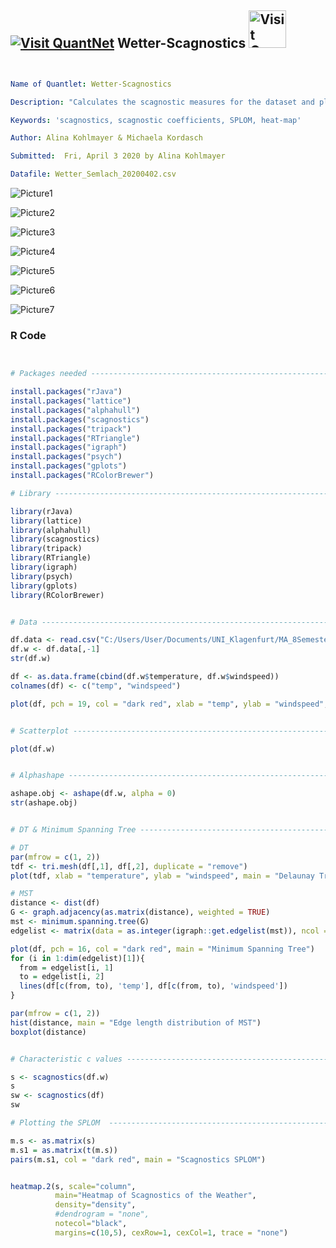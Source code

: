 
## [<img src="https://github.com/QuantLet/Styleguide-and-FAQ/blob/master/pictures/qloqo.png" alt="Visit QuantNet">](http://quantlet.de/) **Wetter-Scagnostics** [<img src="https://github.com/QuantLet/Styleguide-and-FAQ/blob/master/pictures/QN2.png" width="60" alt="Visit QuantNet 2.0">](http://quantlet.de/)

```yaml


Name of Quantlet: Wetter-Scagnostics

Description: "Calculates the scagnostic measures for the dataset and plots the SPLOM, the scagnostics SPLOM and the heat-map of the scagnostic measures"

Keywords: 'scagnostics, scagnostic coefficients, SPLOM, heat-map'

Author: Alina Kohlmayer & Michaela Kordasch

Submitted:  Fri, April 3 2020 by Alina Kohlmayer

Datafile: Wetter_Semlach_20200402.csv

```

![Picture1](cvalues_tempwindspeed.png)

![Picture2](DT_MST.png)

![Picture3](Edgedistribution.png)

![Picture4](Heatmap.png)

![Picture5](scatterplot.png)

![Picture6](SPLOM.png)

![Picture7](temp_vs_windspeed.png)

### R Code
```r


# Packages needed ---------------------------------------------------------

install.packages("rJava")
install.packages("lattice")
install.packages("alphahull")
install.packages("scagnostics")
install.packages("tripack")
install.packages("RTriangle")
install.packages("igraph")
install.packages("psych")
install.packages("gplots")
install.packages("RColorBrewer")

# Library -----------------------------------------------------------------

library(rJava)
library(lattice)
library(alphahull)
library(scagnostics)
library(tripack)
library(RTriangle)
library(igraph)
library(psych)
library(gplots)
library(RColorBrewer)


# Data ----------------------------------------------------------------------

df.data <- read.csv("C:/Users/User/Documents/UNI_Klagenfurt/MA_8Semester/Statistical Learning/Wetter-Scagnostics-master/Wetter_Semlach_20200402.csv",sep=",",dec=".",header=TRUE,na.strings="")
df.w <- df.data[,-1]
str(df.w)

df <- as.data.frame(cbind(df.w$temperature, df.w$windspeed))
colnames(df) <- c("temp", "windspeed")

plot(df, pch = 19, col = "dark red", xlab = "temp", ylab = "windspeed", main = "temperature vs. windspeed")


# Scatterplot ---------------------------------------------------------------

plot(df.w)


# Alphashape ----------------------------------------------------------------

ashape.obj <- ashape(df.w, alpha = 0)
str(ashape.obj)


# DT & Minimum Spanning Tree -----------------------------------------------------

# DT
par(mfrow = c(1, 2))
tdf <- tri.mesh(df[,1], df[,2], duplicate = "remove")
plot(tdf, xlab = "temperature", ylab = "windspeed", main = "Delaunay Triangulation")

# MST
distance <- dist(df)
G <- graph.adjacency(as.matrix(distance), weighted = TRUE)
mst <- minimum.spanning.tree(G)
edgelist <- matrix(data = as.integer(igraph::get.edgelist(mst)), ncol = 2, byrow = F)

plot(df, pch = 16, col = "dark red", main = "Minimum Spanning Tree") 
for (i in 1:dim(edgelist)[1]){
  from = edgelist[i, 1]
  to = edgelist[i, 2]
  lines(df[c(from, to), 'temp'], df[c(from, to), 'windspeed'])
}

par(mfrow = c(1, 2))
hist(distance, main = "Edge length distribution of MST")
boxplot(distance)


# Characteristic c values --------------------------------------------------------

s <- scagnostics(df.w)
s
sw <- scagnostics(df)
sw

# Plotting the SPLOM  -----------------------------------------------------

m.s <- as.matrix(s)
m.s1 = as.matrix(t(m.s))
pairs(m.s1, col = "dark red", main = "Scagnostics SPLOM")


heatmap.2(s, scale="column",
          main="Heatmap of Scagnostics of the Weather",
          density="density",
          #dendrogram = "none",
          notecol="black",
          margins=c(10,5), cexRow=1, cexCol=1, trace = "none")


